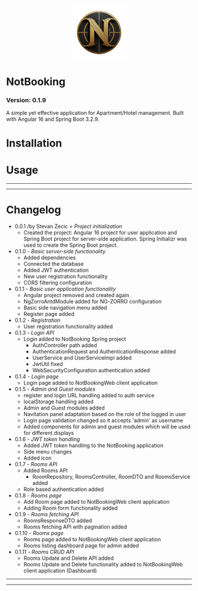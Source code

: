 <!-- ![NotBookingLogo](NotBookingWeb/src/assets/images/Logo.png) -->
<p align="center"><img src="NotBookingWeb/src/assets/images/Logo.png" alt="logo" style="height: 150px;"></p>

# NotBooking

### Version: 0.1.9

A simple yet effective application for Apartment/Hotel management. Built with Angular 16 and Spring Boot 3.2.9.

# Installation

# Usage

---
---

# Changelog

- 0.0.1 /by Stevan Zecic = _Project initialization_
  - Created the project: Angular 16 project for user application and Spring Boot project for server-side application. Spring Initializr was used to create the Spring Boot project.
- 0.1.0 - _Basic server-side functionality_
  - Added dependencies
  - Connected the database
  - Added JWT authentication
  - New user registration functionality
  - CORS filtering configuration
- 0.1.1 - _Basic user application functionality_
  - Angular project removed and created again
  - NgZorroAntdModule added for NG-ZORRO configuration
  - Basic side navigation menu added
  - Register page added
- 0.1.2 - _Registration_
  - User registration functionality added
- 0.1.3 - _Login API_
  - Login added to NotBooking Spring project
    - AuthController path added
    - AuthenticationRequest and AuthenticationResponse added
    - UserService and UserServiceImpl added
    - JwtUtil fixed
    - WebSecurityConfiguration authentication added
- 0.1.4 - _Login page_
  - Login page added to NotBookingWeb client application
- 0.1.5 - _Admin and Guest modules_
  - register and login URL handling added to auth service
  - localStorage handling added
  - Admin and Guest modules added
  - Navitation panel adaptation based on the role of the logged in user
  - Login page validation changed so it accepts 'admin' as username
  - Added components for admin and guest modules which will be used for different displays
- 0.1.6 - _JWT token handling_
  - Added JWT token handling to the NotBooking application
  - Side menu changes
  - Added icon
- 0.1.7 - _Rooms API_
  - Added Rooms API
    - RoomRepository, RoomsController, RoomDTO and RoomsService added
  - Role based authentication added
- 0.1.8 - _Rooms page_
  - Add Room page added to NotBookingWeb client application
  - Adding Room form functionality added
- 0.1.9 - _Rooms fetching API_
  - RoomsResponseDTO added
  - Rooms fetching API with pagination added
- 0.1.10 - _Rooms page_
  - Rooms page added to NotBookingWeb client application
  - Rooms listing dashboard page for admin added
- 0.1.11 - _Rooms CRUD API_
  - Rooms Update and Delete API added
  - Rooms Update and Delete functionality added to NotBookingWeb client application (Dashboard)

- - -
- - -
